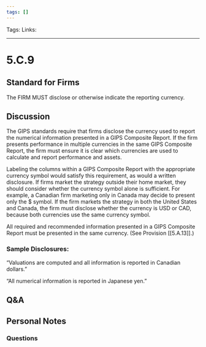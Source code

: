 ```yaml
---
tags: []
---
```

Tags:
Links: 
___
# 5.C.9
## Standard for Firms
The FIRM MUST disclose or otherwise indicate the reporting currency.
## Discussion
The GIPS standards require that firms disclose the currency used to report the numerical information presented in a GIPS Composite Report. If the firm presents performance in multiple currencies in the same GIPS Composite Report, the firm must ensure it is clear which currencies are used to calculate and report performance and assets.

Labeling the columns within a GIPS Composite Report with the appropriate currency symbol would satisfy this requirement, as would a written disclosure. If firms market the strategy outside their home market, they should consider whether the currency symbol alone is sufficient. For example, a Canadian firm marketing only in Canada may decide to present only the $ symbol. If the firm markets the strategy in both the United States and Canada, the firm must disclose whether the currency is USD or CAD, because both currencies use the same currency symbol.

All required and recommended information presented in a GIPS Composite Report must be presented in the same currency. (See Provision [[5.A.13]].)
### Sample Disclosures:
“Valuations are computed and all information is reported in Canadian dollars.”

“All numerical information is reported in Japanese yen.”
## Q&A

## Personal Notes

### Questions